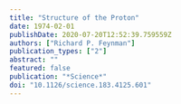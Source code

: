```yaml
---
title: "Structure of the Proton"
date: 1974-02-01
publishDate: 2020-07-20T12:52:39.759559Z
authors: ["Richard P. Feynman"]
publication_types: ["2"]
abstract: ""
featured: false
publication: "*Science*"
doi: "10.1126/science.183.4125.601"
---
```


